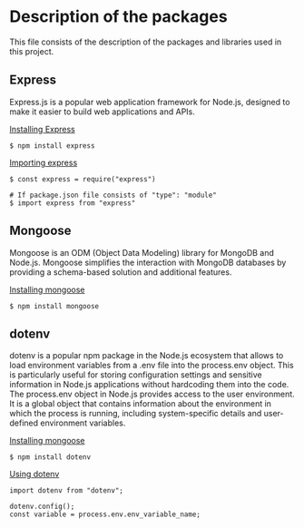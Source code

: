 # Description of the packages

This file consists of the description of the packages and libraries used in this project.

## Express
Express.js is a popular web application framework for Node.js, designed to make it easier to build web applications and APIs.

<u>Installing Express</u>

```
$ npm install express
```

<u>Importing express</u>

```
$ const express = require("express")

# If package.json file consists of "type": "module"
$ import express from "express"
```

## Mongoose
Mongoose is an ODM (Object Data Modeling) library for MongoDB and Node.js. Mongoose simplifies the interaction with MongoDB databases by providing a schema-based solution and additional features.

<u>Installing mongoose</u>

```
$ npm install mongoose
```

## dotenv
dotenv is a popular npm package in the Node.js ecosystem that allows to load environment variables from a .env file into the process.env object. This is particularly useful for storing configuration settings and sensitive information in Node.js applications without hardcoding them into the code. The process.env object in Node.js provides access to the user environment. It is a global object that contains information about the environment in which the process is running, including system-specific details and user-defined environment variables.

<u>Installing mongoose</u>

```
$ npm install dotenv
```

<u>Using dotenv</u>

```
import dotenv from "dotenv";

dotenv.config();
const variable = process.env.env_variable_name;
```
